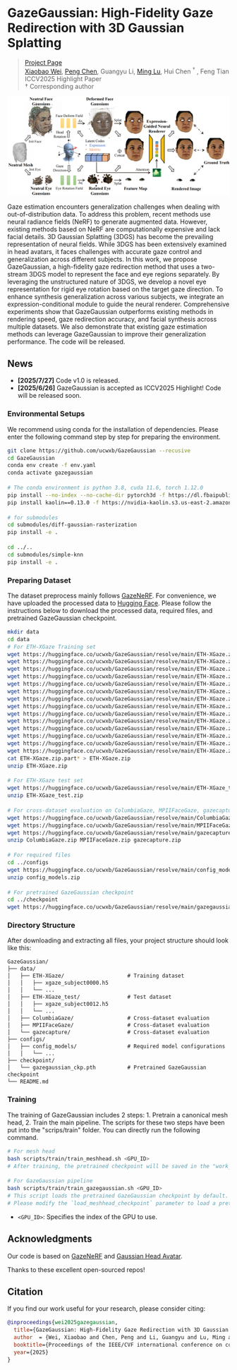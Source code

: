 # GazeGaussian: High-Fidelity Gaze Redirection with 3D Gaussian Splatting

> [Project Page](https://ucwxb.github.io/GazeGaussian/)  
> [Xiaobao Wei](https://ucwxb.github.io/), [Peng Chen](https://chenvoid.github.io/), Guangyu Li, [Ming Lu](https://lu-m13.github.io/), Hui Chen $^\dagger$ , Feng Tian  
> ICCV2025 Highlight Paper  
> $\dagger$ Corresponding author

![overview](./static/images/pipeline.png)

Gaze estimation encounters generalization challenges when dealing with out-of-distribution data. To address this problem, recent methods use neural radiance fields (NeRF) to generate augmented data. However, existing methods based on NeRF are computationally expensive and lack facial details. 3D Gaussian Splatting (3DGS) has become the prevailing representation of neural fields. While 3DGS has been extensively examined in head avatars, it faces challenges with accurate gaze control and generalization across different subjects. In this work, we propose GazeGaussian, a high-fidelity gaze redirection method that uses a two-stream 3DGS model to represent the face and eye regions separately. By leveraging the unstructured nature of 3DGS, we develop a novel eye representation for rigid eye rotation based on the target gaze direction. To enhance synthesis generalization across various subjects, we integrate an expression-conditional module to guide the neural renderer. Comprehensive experiments show that GazeGaussian outperforms existing methods in rendering speed, gaze redirection accuracy, and facial synthesis across multiple datasets. We also demonstrate that existing gaze estimation methods can leverage GazeGaussian to improve their generalization performance. The code will be released.

## News
- **[2025/7/27]** Code v1.0 is released.  
- **[2025/6/26]** GazeGaussian is accepted as ICCV2025 Highlight! Code will be released soon.

### Environmental Setups
We recommend using conda for the installation of dependencies. Please enter the following command step by step for preparing the environment.

```bash
git clone https://github.com/ucwxb/GazeGaussian --recusive
cd GazeGaussian
conda env create -f env.yaml
conda activate gazegaussian

# The conda environment is python 3.8, cuda 11.6, torch 1.12.0
pip install --no-index --no-cache-dir pytorch3d -f https://dl.fbaipublicfiles.com/pytorch3d/packaging/wheels/py38_cu116_pyt1120/download.html
pip install kaolin==0.13.0 -f https://nvidia-kaolin.s3.us-east-2.amazonaws.com/torch-1.12.0_cu116.html

# for submodules
cd submodules/diff-gaussian-rasterization
pip install -e .

cd ../..
cd submodules/simple-knn
pip install -e .
```

### Preparing Dataset
The dataset preprocess mainly follows [GazeNeRF](https://github.com/AlessandroRuzzi/GazeNeRF). For convenience, we have uploaded the processed data to [Hugging Face](https://huggingface.co/ucwxb/GazeGaussian/). Please follow the instructions below to download the processed data, required files, and pretrained GazeGaussian checkpoint.
```bash
mkdir data
cd data
# For ETH-XGaze Training set
wget https://huggingface.co/ucwxb/GazeGaussian/resolve/main/ETH-XGaze.zip.partaa
wget https://huggingface.co/ucwxb/GazeGaussian/resolve/main/ETH-XGaze.zip.partab
wget https://huggingface.co/ucwxb/GazeGaussian/resolve/main/ETH-XGaze.zip.partac
wget https://huggingface.co/ucwxb/GazeGaussian/resolve/main/ETH-XGaze.zip.partad
wget https://huggingface.co/ucwxb/GazeGaussian/resolve/main/ETH-XGaze.zip.partae
wget https://huggingface.co/ucwxb/GazeGaussian/resolve/main/ETH-XGaze.zip.partaf
wget https://huggingface.co/ucwxb/GazeGaussian/resolve/main/ETH-XGaze.zip.partag
wget https://huggingface.co/ucwxb/GazeGaussian/resolve/main/ETH-XGaze.zip.partah
wget https://huggingface.co/ucwxb/GazeGaussian/resolve/main/ETH-XGaze.zip.partai
wget https://huggingface.co/ucwxb/GazeGaussian/resolve/main/ETH-XGaze.zip.partaj
wget https://huggingface.co/ucwxb/GazeGaussian/resolve/main/ETH-XGaze.zip.partak
wget https://huggingface.co/ucwxb/GazeGaussian/resolve/main/ETH-XGaze.zip.partal
wget https://huggingface.co/ucwxb/GazeGaussian/resolve/main/ETH-XGaze.zip.partam
wget https://huggingface.co/ucwxb/GazeGaussian/resolve/main/ETH-XGaze.zip.partan
cat ETH-XGaze.zip.part* > ETH-XGaze.zip
unzip ETH-XGaze.zip

# For ETH-XGaze test set
wget https://huggingface.co/ucwxb/GazeGaussian/resolve/main/ETH-XGaze_test.zip
unzip ETH-XGaze_test.zip

# For cross-dataset evaluation on ColumbiaGaze, MPIIFaceGaze, gazecapture
wget https://huggingface.co/ucwxb/GazeGaussian/resolve/main/ColumbiaGaze.zip
wget https://huggingface.co/ucwxb/GazeGaussian/resolve/main/MPIIFaceGaze.zip
wget https://huggingface.co/ucwxb/GazeGaussian/resolve/main/gazecapture.zip
unzip ColumbiaGaze.zip MPIIFaceGaze.zip gazecapture.zip

# For required files
cd ../configs
wget https://huggingface.co/ucwxb/GazeGaussian/resolve/main/config_models.zip
unzip config_models.zip

# For pretrained GazeGaussian checkpoint
cd ../checkpoint
wget https://huggingface.co/ucwxb/GazeGaussian/resolve/main/gazegaussian_ckp.pth
```

### Directory Structure
After downloading and extracting all files, your project structure should look like this:

```
GazeGaussian/
├── data/
│   ├── ETH-XGaze/                    # Training dataset
│   │   ├── xgaze_subject0000.h5
│   │   └── ...
│   ├── ETH-XGaze_test/               # Test dataset
│   │   ├── xgaze_subject0012.h5
│   │   └── ...
│   ├── ColumbiaGaze/                 # Cross-dataset evaluation
│   ├── MPIIFaceGaze/                 # Cross-dataset evaluation
│   └── gazecapture/                  # Cross-dataset evaluation
├── configs/
│   ├── config_models/                # Required model configurations
│   │   └── ...
├── checkpoint/
│   └── gazegaussian_ckp.pth          # Pretrained GazeGaussian checkpoint
└── README.md
```

### Training
The training of GazeGaussian includes 2 steps: 1. Pretrain a canonical mesh head, 2. Train the main pipeline. The scripts for these two steps have been put into the "scrips/train" folder. You can directly run the following command. 
```bash
# For mesh head
bash scripts/train/train_meshhead.sh <GPU_ID>
# After training, the pretrained checkpoint will be saved in the "work_dirs/meshhead/checkpoints" folder

# For GazeGaussian pipeline
bash scripts/train/train_gazegaussian.sh <GPU_ID>
# This script loads the pretrained GazeGaussian checkpoint by default. 
# Please modify the `load_meshhead_checkpoint` parameter to load a pretrained mesh head and train GazeGaussian from "scratch".
```
- `<GPU_ID>`: Specifies the index of the GPU to use.


## Acknowledgments
Our code is based on [GazeNeRF](https://github.com/AlessandroRuzzi/GazeNeRF) and [Gaussian Head Avatar](https://github.com/YuelangX/Gaussian-Head-Avatar). 

Thanks to these excellent open-sourced repos!

## Citation

If you find our work useful for your research, please consider citing:

```bibtex
@inproceedings{wei2025gazegaussian,
  title={GazeGaussian: High-Fidelity Gaze Redirection with 3D Gaussian Splatting},
  author  = {Wei, Xiaobao and Chen, Peng and Li, Guangyu and Lu, Ming and Chen, Hui and Tian, Feng},
  booktitle={Proceedings of the IEEE/CVF international conference on computer vision},
  year={2025}
}

```
